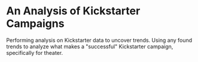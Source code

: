 # An Analysis of Kickstarter Campaigns
Performing analysis on Kickstarter data to uncover trends.
Using any found trends to analyze what makes a "successful" Kickstarter campaign, specifically for theater.
